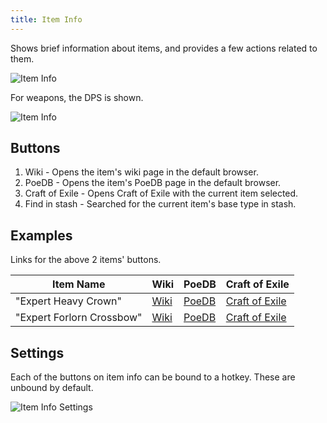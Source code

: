 ```yaml
---
title: Item Info
---
```


Shows brief information about items, and provides a few actions related to them.

![Item Info](/reference-images/ItemInfo2.png)

For weapons, the DPS is shown.

![Item Info](/reference-images/ItemInfo.png)

## Buttons

1. Wiki - Opens the item's wiki page in the default browser.
2. PoeDB - Opens the item's PoeDB page in the default browser.
3. Craft of Exile - Opens Craft of Exile with the current item selected.
4. Find in stash - Searched for the current item's base type in stash.

## Examples

Links for the above 2 items' buttons.

| Item Name                 | Wiki                                                          | PoeDB                                                              | Craft of Exile                                                                                                                                                                                                                                                                                                                                                                                                                                                                                                                                                                                                                                                                                                                                                                                                                                                                                                                                                                                                                                                                                                                                                                                                                                                                                                                                                                                                                                                                                                                                                                                                                                                                                                                                                  |
| ------------------------- | ------------------------------------------------------------- | ------------------------------------------------------------------ | --------------------------------------------------------------------------------------------------------------------------------------------------------------------------------------------------------------------------------------------------------------------------------------------------------------------------------------------------------------------------------------------------------------------------------------------------------------------------------------------------------------------------------------------------------------------------------------------------------------------------------------------------------------------------------------------------------------------------------------------------------------------------------------------------------------------------------------------------------------------------------------------------------------------------------------------------------------------------------------------------------------------------------------------------------------------------------------------------------------------------------------------------------------------------------------------------------------------------------------------------------------------------------------------------------------------------------------------------------------------------------------------------------------------------------------------------------------------------------------------------------------------------------------------------------------------------------------------------------------------------------------------------------------------------------------------------------------------------------------------------------------- |
| "Expert Heavy Crown"      | [Wiki](https://www.poe2wiki.net/wiki/Expert_Heavy_Crown)      | [PoeDB](https://poe2db.tw/us/search?q=Expert%20Heavy%20Crown)      | [Craft of Exile](https://www.craftofexile.com/?game=poe2&eimport=Item%20Class%3A%20Helmets%0D%0ARarity%3A%20Rare%0D%0AGrim%20Crest%0D%0AExpert%20Heavy%20Crown%0D%0A--------%0D%0AArmour%3A%20243%20(augmented)%0D%0AEnergy%20Shield%3A%2084%20(augmented)%0D%0A--------%0D%0ARequires%3A%20Level%2075%2C%2076%20Str%2C%2076%20Int%0D%0A--------%0D%0ASockets%3A%20S%20%0D%0A--------%0D%0AItem%20Level%3A%2081%0D%0A--------%0D%0A20%25%20increased%20Armour%2C%20Evasion%20and%20Energy%20Shield%20(rune)%0D%0A--------%0D%0A%7B%20Prefix%20Modifier%20%22Virile%22%20(Tier%3A%208)%20%E2%80%94%20Life%20%7D%0A%2B116(100-119)%20to%20maximum%20Life%0D%0A%7B%20Prefix%20Modifier%20%22Pirate's%22%20(Tier%3A%204)%20%7D%0A23(23-27)%25%20increased%20Rarity%20of%20Items%20found%0D%0A%7B%20Prefix%20Modifier%20%22Dolphin's%22%20(Tier%3A%204)%20%E2%80%94%20Mana%2C%20Defences%20%7D%0A32(27-32)%25%20increased%20Armour%20and%20Energy%20Shield%0A%2B25(21-26)%20to%20maximum%20Mana%0D%0A%7B%20Suffix%20Modifier%20%22of%20the%20Virtuoso%22%20(Tier%3A%208)%20%E2%80%94%20Attribute%20%7D%0A%2B31(31-33)%20to%20Intelligence%0D%0A%7B%20Suffix%20Modifier%20%22of%20the%20Tempest%22%20(Tier%3A%205)%20%E2%80%94%20Elemental%2C%20Lightning%2C%20Resistance%20%7D%0A%2B28(26-30)%25%20to%20Lightning%20Resistance%0D%0A%7B%20Suffix%20Modifier%20%22of%20Banishment%22%20(Tier%3A%202)%20%E2%80%94%20Chaos%2C%20Resistance%20%7D%0A%2B11(8-11)%25%20to%20Chaos%20Resistance%0D%0A--------%0D%0ANote%3A%20~price%20120%20exalted%0D%0A)                                                                                                                                                                                                                  |
| "Expert Forlorn Crossbow" | [Wiki](https://www.poe2wiki.net/wiki/Expert_Forlorn_Crossbow) | [PoeDB](https://poe2db.tw/us/search?q=Expert%20Forlorn%20Crossbow) | [Craft of Exile](https://www.craftofexile.com/?game=poe2&eimport=Item%20Class%3A%20Crossbows%0D%0ARarity%3A%20Rare%0D%0AHonour%20Core%0D%0AExpert%20Forlorn%20Crossbow%0D%0A--------%0D%0AQuality%3A%20%2B20%25%20(augmented)%0D%0APhysical%20Damage%3A%20113-377%20(augmented)%0D%0ALightning%20Damage%3A%204-111%20(lightning)%0D%0ACritical%20Hit%20Chance%3A%207.59%25%20(augmented)%0D%0AAttacks%20per%20Second%3A%201.76%20(augmented)%0D%0AReload%20Time%3A%200.80%20(augmented)%0D%0A--------%0D%0ARequires%3A%20Level%2077%2C%20116%20(unmet)%20Str%2C%20116%20Dex%0D%0A--------%0D%0ASockets%3A%20S%20S%20%0D%0A--------%0D%0AItem%20Level%3A%2077%0D%0A--------%0D%0A%2B24%25%20to%20Critical%20Damage%20Bonus%20(rune)%0D%0A--------%0D%0A%7B%20Prefix%20Modifier%20%22Honed%22%20(Tier%3A%204)%20%E2%80%94%20Damage%2C%20Physical%2C%20Attack%20%7D%0AAdds%2012(8-12)%20to%2021(14-21)%20Physical%20Damage%0D%0A%7B%20Prefix%20Modifier%20%22Discharging%22%20(Tier%3A%208)%20%E2%80%94%20Damage%2C%20Elemental%2C%20Lightning%2C%20Attack%20%7D%0AAdds%204(1-7)%20to%20111(86-128)%20Lightning%20Damage%0D%0A%7B%20Prefix%20Modifier%20%22Cruel%22%20(Tier%3A%206)%20%E2%80%94%20Damage%2C%20Physical%2C%20Attack%20%7D%0A136(135-154)%25%20increased%20Physical%20Damage%0D%0A%7B%20Suffix%20Modifier%20%22of%20Enveloping%22%20(Tier%3A%204)%20%E2%80%94%20Mana%20%7D%0AGain%2010(10-14)%20Mana%20per%20Enemy%20Killed%0D%0A%7B%20Suffix%20Modifier%20%22of%20Disaster%22%20(Tier%3A%203)%20%E2%80%94%20Attack%2C%20Critical%20%7D%0A%2B2.59(2.11-2.7)%25%20to%20Critical%20Hit%20Chance%0D%0A%7B%20Suffix%20Modifier%20%22of%20Ease%22%20(Tier%3A%202)%20%E2%80%94%20Attack%2C%20Speed%20%7D%0A10(8-10)%25%20increased%20Attack%20Speed%0D%0A) |

## Settings

Each of the buttons on item info can be bound to a hotkey. These are unbound by default.

![Item Info Settings](/reference-images/ItemInfoSettings.png)
